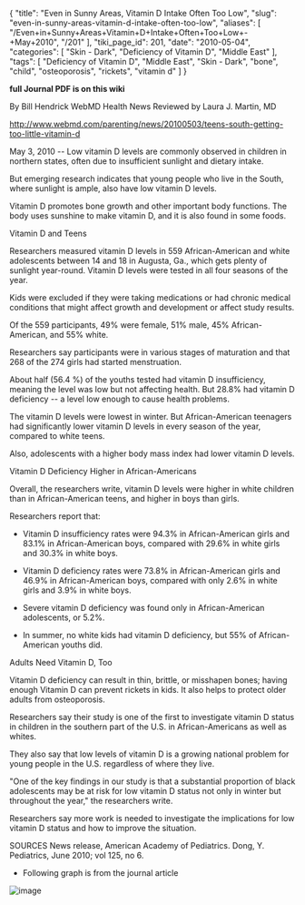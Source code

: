 {
    "title": "Even in Sunny Areas, Vitamin D Intake Often Too Low",
    "slug": "even-in-sunny-areas-vitamin-d-intake-often-too-low",
    "aliases": [
        "/Even+in+Sunny+Areas+Vitamin+D+Intake+Often+Too+Low+-+May+2010",
        "/201"
    ],
    "tiki_page_id": 201,
    "date": "2010-05-04",
    "categories": [
        "Skin - Dark",
        "Deficiency of Vitamin D",
        "Middle East"
    ],
    "tags": [
        "Deficiency of Vitamin D",
        "Middle East",
        "Skin - Dark",
        "bone",
        "child",
        "osteoporosis",
        "rickets",
        "vitamin d"
    ]
}


**full Journal PDF is on this wiki** 

By Bill Hendrick  WebMD Health News  Reviewed by Laura J. Martin, MD

http://www.webmd.com/parenting/news/20100503/teens-south-getting-too-little-vitamin-d 

May 3, 2010 -- Low vitamin D levels are commonly observed in children in northern states, often due to insufficient sunlight and dietary intake.

But emerging research indicates that young people who live in the South, where sunlight is ample, also have low vitamin D levels.

Vitamin D promotes bone growth and other important body functions. The body uses sunshine to make vitamin D, and it is also found in some foods.

Vitamin D and Teens

Researchers measured vitamin D levels in 559 African-American and white adolescents between 14 and 18 in Augusta, Ga., which gets plenty of sunlight year-round. Vitamin D levels were tested in all four seasons of the year.

Kids were excluded if they were taking medications or had chronic medical conditions that might affect growth and development or affect study results.

Of the 559 participants, 49% were female, 51% male, 45% African-American, and 55% white.

Researchers say participants were in various stages of maturation and that 268 of the 274 girls had started menstruation.

About half (56.4 %) of the youths tested had vitamin D insufficiency, meaning the level was low but not affecting health. But 28.8% had vitamin D deficiency -- a level low enough to cause health problems.

The vitamin D levels were lowest in winter. But African-American teenagers had significantly lower vitamin D levels in every season of the year, compared to white teens.

Also, adolescents with a higher body mass index had lower vitamin D levels.

Vitamin D Deficiency Higher in African-Americans

Overall, the researchers write, vitamin D levels were higher in white children than in African-American teens, and higher in boys than girls.

Researchers report that:

* Vitamin D insufficiency rates were 94.3% in African-American girls and 83.1% in African-American boys, compared with 29.6% in white girls and 30.3% in white boys.

* Vitamin D deficiency rates were 73.8% in African-American girls and 46.9% in African-American boys, compared with only 2.6% in white girls and 3.9% in white boys.

* Severe vitamin D deficiency was found only in African-American adolescents, or 5.2%.

* In summer, no white kids had vitamin D deficiency, but 55% of African-American youths did.

Adults Need Vitamin D, Too

Vitamin D deficiency can result in thin, brittle, or misshapen bones; having enough Vitamin D can prevent rickets in kids. It also helps to protect older adults from osteoporosis.

Researchers say their study is one of the first to investigate vitamin D status in children in the southern part of the U.S. in African-Americans as well as whites.

They also say that low levels of vitamin D is a growing national problem for young people in the U.S. regardless of where they live.

"One of the key findings in our study is that a substantial proportion of black adolescents may be at risk for low vitamin D status not only in winter but throughout the year," the researchers write.

Researchers say more work is needed to investigate the implications for low vitamin D status and how to improve the situation.

SOURCES  News release, American Academy of Pediatrics. Dong, Y. Pediatrics, June 2010; vol 125, no 6.

* Following graph is from the journal article

<img src="https://d1bk1kqxc0sym.cloudfront.net/attachments/gif/teens-and-vit-d-june-2010.gif" alt="image">
